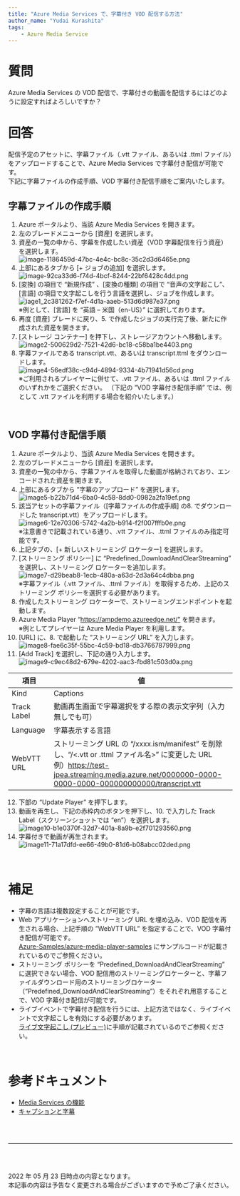 ```yaml
---
title: "Azure Media Services で、字幕付き VOD 配信する方法"
author_name: "Yudai Kurashita"
tags:
    - Azure Media Service
---
```


# 質問
Azure Media Services の VOD 配信で、字幕付きの動画を配信するにはどのように設定すればよろしいですか？
<br>

# 回答
配信予定のアセットに、字幕ファイル（.vtt ファイル、あるいは .ttml ファイル）をアップロードすることで、Azure Media Services で字幕付き配信が可能です。<br>
下記に字幕ファイルの作成手順、VOD 字幕付き配信手順をご案内いたします。
<br>

## 字幕ファイルの作成手順
1.	Azure ポータルより、当該 Azure Media Services を開きます。
2.	左のブレードメニューから [資産] を選択します。
3.	資産の一覧の中から、字幕を作成したい資産（VOD 字幕配信を行う資産）を選択します。<br>
![image-1186459d-47bc-4e4c-bc8c-35c2d3d6465e.png]({{site.baseurl}}/media/2022/05/image-1186459d-47bc-4e4c-bc8c-35c2d3d6465e.png)
4.	上部にあるタブから [+ ジョブの追加] を選択します。<br>
![image-92ca33d6-f74d-4bcf-8244-22bf6428c4dd.png]({{site.baseurl}}/media/2022/05/image-92ca33d6-f74d-4bcf-8244-22bf6428c4dd.png)
5.	[変換] の項目で “新規作成” 、[変換の種類] の項目で “音声の文字起こし”、[言語] の項目で文字起こしを行う言語を選択し、ジョブを作成します。
![iage1_2c381262-f7ef-4d1a-aaeb-513d6d987e37.png]({{site.baseurl}}/media/2022/05/iage1_2c381262-f7ef-4d1a-aaeb-513d6d987e37.png)<br>※例として、[言語] を “英語 – 米国（en-US）” に選択しております。
6.	再度 [資産] ブレードに戻り、5. で作成したジョブの実行完了後、新たに作成された資産を開きます。
7.	[ストレージ コンテナー] を押下し、ストレージアカウントへ移動します。<br>![image2-500629d2-7521-42d6-bc18-c58ba1be4403.png]({{site.baseurl}}/media/2022/05/image2-500629d2-7521-42d6-bc18-c58ba1be4403.png)
8.	字幕ファイルである transcript.vtt、あるいは transcript.ttml をダウンロードします。<br>![image4-56edf38c-c94d-4894-9334-4b71941d56cd.png]({{site.baseurl}}/media/2022/05/image4-56edf38c-c94d-4894-9334-4b71941d56cd.png)
 <br>※ご利用されるプレイヤーに併せて、.vtt ファイル、あるいは .ttml ファイルのいずれかをご選択ください。
（下記の ”VOD 字幕付き配信手順” では、例として .vtt ファイルを利用する場合を紹介いたします。）
<br>

## VOD 字幕付き配信手順
1.	Azure ポータルより、当該 Azure Media Services を開きます。
2.	左のブレードメニューから [資産] を選択します。
3.	資産の一覧の中から、字幕ファイルを取得した動画が格納されており、エンコードされた資産を開きます。
4.	上部にあるタブから “字幕のアップロード” を選択します。<br>![image5-b22b71d4-6ba0-4c58-8dd0-0982a2fa19ef.png]({{site.baseurl}}/media/2022/05/image5-b22b71d4-6ba0-4c58-8dd0-0982a2fa19ef.png)
5.	該当アセットの字幕ファイル（[字幕ファイルの作成手順] の8. でダウンロードした transcript.vtt）をアップロードします。<br>![image6-12e70306-5742-4a2b-b914-f2f007fffb0e.png]({{site.baseurl}}/media/2022/05/image6-12e70306-5742-4a2b-b914-f2f007fffb0e.png)
<br>※注意書きで記載されている通り、.vtt ファイル、.ttml ファイルのみ指定可能です。
6.	上記タブの、[+ 新しいストリーミング ロケーター] を選択します。
7.	[ストリーミング ポリシー] に “Predefined_DownloadAndClearStreaming” を選択し、ストリーミング ロケーターを追加します。<br>![image7-d29beab8-1ecb-480a-a63d-2d3a64c4dbba.png]({{site.baseurl}}/media/2022/05/image7-d29beab8-1ecb-480a-a63d-2d3a64c4dbba.png)
<br>※字幕ファイル（.vtt ファイル、.ttml ファイル）を取得するため、上記のストリーミング ポリシーを選択する必要があります。
8.	作成したストリーミング ロケーターで、ストリーミングエンドポイントを起動します。
9.	Azure Media Player “https://ampdemo.azureedge.net/” を開きます。
<br>※例としてプレイヤーは Azure Media Player を利用します。
10.	[URL] に、8. で起動した “ストリーミング URL” を入力します。<br>![image8-fae6c35f-55bc-4c59-bd18-db3766787999.png]({{site.baseurl}}/media/2022/05/image8-fae6c35f-55bc-4c59-bd18-db3766787999.png)
11.	[Add Track] を選択し、下記の通り入力します。<br>![image9-c9ec48d2-679e-4202-aac3-fbd81c503d0a.png]({{site.baseurl}}/media/2022/05/image9-c9ec48d2-679e-4202-aac3-fbd81c503d0a.png)

| 項目 | 値 |
|--|--|
| Kind | Captions |
| Track Label | 動画再生画面で字幕選択をする際の表示文字列（入力無しでも可） |
| Language | 字幕表示する言語 |
| WebVTT URL | ストリーミング URL の “/xxxx.ism/manifest” を削除し、“/<.vtt or .ttml ファイル名>” に変更した URL<br>例）https://test-jpea.streaming.media.azure.net/0000000-0000-0000-0000-000000000000/transcript.vtt |

12.	下部の “Update Player” を押下します。
13.	動画を再生し、下記の赤枠内のボタンを押下し、10. で入力した Track Label（スクリーンショットでは “en”）を選択します。<br>![image10-b1e0370f-32d7-401a-8a9b-e2f701293560.png]({{site.baseurl}}/media/2022/05/image10-b1e0370f-32d7-401a-8a9b-e2f701293560.png)
14.	字幕付きで動画が再生されます。<br>![image11-71a17dfd-ee66-49b0-81d6-b08abcc02ded.png]({{site.baseurl}}/media/2022/05/image11-71a17dfd-ee66-49b0-81d6-b08abcc02ded.png)
<br>

# 補足
- 字幕の言語は複数設定することが可能です。
- Web アプリケーションへストリーミング URL を埋め込み、VOD 配信を再生される場合、上記手順の ”WebVTT URL” を指定することで、VOD 字幕付き配信が可能です。<br>[Azure-Samples/azure-media-player-samples](https://github.com/Azure-Samples/azure-media-player-samples/blob/master/html/dynamic_webvtt.html)
にサンプルコードが記載されているのでご参照ください。
- ストリーミング ポリシーを “Predefined_DownloadAndClearStreaming” に選択できない場合、VOD 配信用のストリーミングロケーターと、字幕ファイルダウンロード用のストリーミングロケーター（“Predefined_DownloadAndClearStreaming”）をそれぞれ用意することで、VOD 字幕付き配信が可能です。
- ライブイベントで字幕付き配信を行うには、上記方法ではなく、ライブイベントで文字起こしを有効にする必要があります。<br>[ライブ文字起こし (プレビュー)](https://docs.microsoft.com/ja-jp/azure/media-services/latest/live-event-live-transcription-how-to)に手順が記載されているのでご参照ください。
<br>

# 参考ドキュメント
- [Media Services の機能](https://docs.microsoft.com/ja-jp/azure/media-services/latest/media-services-overview#what-can-i-do-with-media-services)
- [キャプションと字幕](https://docs.microsoft.com/ja-jp/azure/media-services/azure-media-player/azure-media-player-accessibility#captions-and-subtitles)


<br>
<br>

---

<br>
<br>

2022 年 05 月 23 日時点の内容となります。<br>
本記事の内容は予告なく変更される場合がございますので予めご了承ください。

<br>
<br>